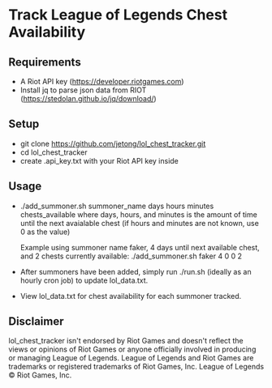 # Track League of Legends Chest Availability

## Requirements
* A Riot API key (https://developer.riotgames.com)
* Install jq to parse json data from RIOT (https://stedolan.github.io/jq/download/)

## Setup
* git clone https://github.com/jetong/lol_chest_tracker.git
* cd lol_chest_tracker
* create .api_key.txt with your Riot API key inside

## Usage
* ./add_summoner.sh summoner_name days hours minutes chests_available
  where days, hours, and minutes is the amount of time until the next avaialable chest (if hours and minutes are not known, use 0 as the value)

  Example using summoner name faker, 4 days until next available chest, and 2 chests currently available: 
  ./add_summoner.sh faker 4 0 0 2

* After summoners have been added, simply run ./run.sh (ideally as an hourly cron job) to update lol_data.txt.
* View lol_data.txt for chest availability for each summoner tracked.
  
## Disclaimer
lol_chest_tracker isn't endorsed by Riot Games and doesn't reflect the views or opinions of Riot Games or anyone officially involved in producing or managing League of Legends. League of Legends and Riot Games are trademarks or registered trademarks of Riot Games, Inc. League of Legends © Riot Games, Inc.
